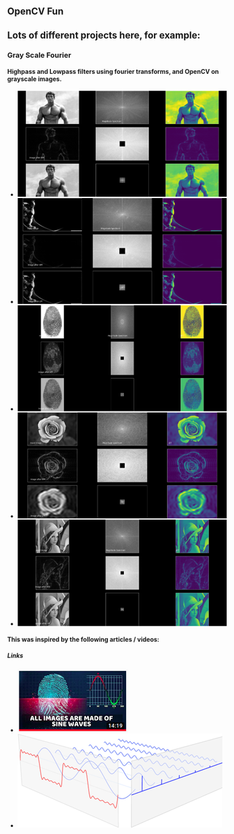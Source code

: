 ## OpenCV Fun

## Lots of different projects here, for example:
### Gray Scale Fourier
#### Highpass and Lowpass filters using fourier transforms, and OpenCV on grayscale images.
- ![Preview-Screens](https://github.com/CobraCoral/opencv_fun/blob/master/pics/results/arnold_highlow.png)
- ![Preview-Screens](https://github.com/CobraCoral/opencv_fun/blob/master/pics/results/batman_highlow.png)
- ![Preview-Screens](https://github.com/CobraCoral/opencv_fun/blob/master/pics/results/fingerprint_highlow.png)
- ![Preview-Screens](https://github.com/CobraCoral/opencv_fun/blob/master/pics/results/flower_highlow.png)
- ![Preview-Screens](https://github.com/CobraCoral/opencv_fun/blob/master/pics/results/lady_highlow.png)

#### This was inspired by the following articles / videos:
##### Links
- [![Watch the video](https://github.com/CobraCoral/opencv_fun/blob/master/pics/thumbnails/youtube_thumbnail.png)](https://www.youtube.com/watch?v=fRjFwTbJfes)
- [![Fourier Transform in OpenCV](https://github.com/CobraCoral/opencv_fun/blob/master/pics/thumbnails/fourier_transform_thumbnail.png)](https://opencv-python-tutroals.readthedocs.io/en/latest/py_tutorials/py_imgproc/py_transforms/py_fourier_transform/py_fourier_transform.html)

